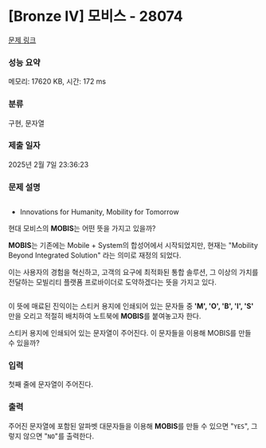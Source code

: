 # [Bronze IV] 모비스 - 28074 

[문제 링크](https://www.acmicpc.net/problem/28074) 

### 성능 요약

메모리: 17620 KB, 시간: 172 ms

### 분류

구현, 문자열

### 제출 일자

2025년 2월 7일 23:36:23

### 문제 설명

<p style="text-align: center;"><img alt="" src="https://upload.acmicpc.net/51823df7-804b-407c-8eb5-e961f749b14b/-/preview/"></p>

<ul>
	<li>Innovations for Humanity, Mobility for Tomorrow</li>
</ul>

<p>현대 모비스의 <strong>MOBIS</strong>는 어떤 뜻을 가지고 있을까?</p>

<p><strong>MOBIS</strong>는 기존에는 Mobile + System의 합성어에서 시작되었지만, 현재는 "Mobility Beyond Integrated Solution" 라는 의미로 재정의 되었다.</p>

<p>이는 사용자의 경험을 혁신하고, 고객의 요구에 최적화된 통합 솔루션, 그 이상의 가치를 전달하는 모빌리티 플랫폼 프로바이더로 도약하겠다는 뜻을 가지고 있다.</p>

<p style="text-align: center;"><img alt="" src="https://upload.acmicpc.net/f063b3ab-292d-414a-8eac-138120522923/-/preview/"></p>

<p>이 뜻에 매료된 진익이는 스티커 용지에 인쇄되어 있는 문자들 중<strong> 'M', 'O', 'B', 'I', 'S' </strong>만을 오리고 적절히 배치하여 노트북에 <strong>MOBIS</strong>를 붙여놓고자 한다.</p>

<p>스티커 용지에 인쇄되어 있는 문자열이 주어진다. 이 문자들을 이용해 MOBIS를 만들 수 있을까?</p>

### 입력 

 <p>첫째 줄에 문자열이 주어진다.</p>

### 출력 

 <p>주어진 문자열에 포함된 알파벳 대문자들을 이용해 <strong>MOBIS</strong>를 만들 수 있으면 "<code>YES</code>", 그렇지 않으면 "<code>NO</code>"를 출력한다.</p>

